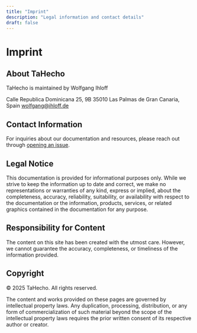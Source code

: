 ```yaml
---
title: "Imprint"
description: "Legal information and contact details"
draft: false
---
```


# Imprint

## About TaHecho

TaHecho is maintained by Wolfgang Ihloff

Calle Republica Dominicana 25, 9B
35010 Las Palmas de Gran Canaria, Spain
wolfgang@ihloff.de


## Contact Information

For inquiries about our documentation and resources, please reach out through [opening an issue](https://github.com/wolfgangihloff/tahecho/issues).

## Legal Notice

This documentation is provided for informational purposes only. While we strive to keep the information up to date and correct, we make no representations or warranties of any kind, express or implied, about the completeness, accuracy, reliability, suitability, or availability with respect to the documentation or the information, products, services, or related graphics contained in the documentation for any purpose.

## Responsibility for Content

The content on this site has been created with the utmost care. However, we cannot guarantee the accuracy, completeness, or timeliness of the information provided.

## Copyright

© 2025 TaHecho. All rights reserved.

The content and works provided on these pages are governed by intellectual property laws. Any duplication, processing, distribution, or any form of commercialization of such material beyond the scope of the intellectual property laws requires the prior written consent of its respective author or creator.
